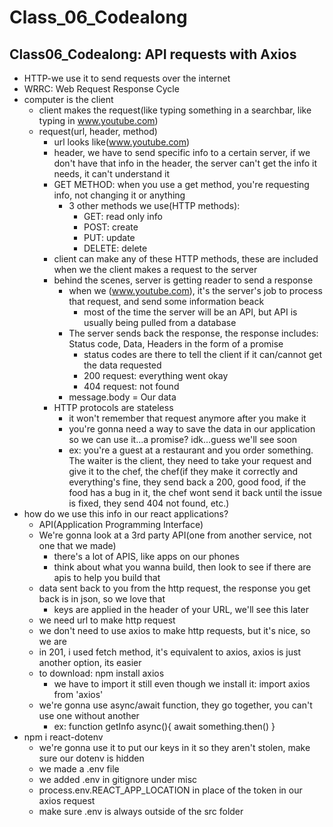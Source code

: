 # Class_06_Codealong

## Class06_Codealong: API requests with Axios

* HTTP-we use it to send requests over the internet
* WRRC: Web Request Response Cycle
* computer is the client
  * client makes the request(like typing something in a searchbar, like typing in www.youtube.com)
  * request(url, header, method)
    * url looks like(www.youtube.com)
    * header, we have to send specific info to a certain server, if we don't have that info in the header, the server can't get the info it needs, it can't understand it
    * GET METHOD: when you use a get method, you're requesting info, not changing it or anything
      * 3 other methods we use(HTTP methods):
        * GET: read only info
        * POST: create
        * PUT: update
        * DELETE: delete
    * client can make any of these HTTP methods, these are included when we the client makes a request to the server
    * behind the scenes, server is getting reader to send a response
      * when we (www.youtube.com), it's the server's job to process that request, and send some information beack
        * most of the time the server will be an API, but API is usually being pulled from a database
      * The server sends back the response, the response includes: Status code, Data, Headers in the form of a promise
        * status codes are there to tell the client if it can/cannot get the data requested
        * 200 request: everything went okay
        * 404 request: not found
      * message.body = Our data
    * HTTP protocols are stateless
      * it won't remember that request anymore after you make it
      * you're gonna need a way to save the data in our application so we can use it...a promise? idk...guess we'll see soon
      * ex: you're a guest at a restaurant and you order something. The waiter is the client, they need to take your request and give it to the chef, the chef(if they make it correctly and everything's fine, they send back a 200, good food, if the food has a bug in it, the chef wont send it back until the issue is fixed, they send 404 not found, etc.)
* how do we use this info in our react applications?
  * API(Application Programming Interface)
  * We're gonna look at a 3rd party API(one from another service, not one that we made)
    * there's a lot of APIS, like apps on our phones
    * think about what you wanna build, then look to see if there are apis to help you build that
  * data sent back to you from the http request, the response you get back is in json, so we love that
    * keys are applied in the header of your URL, we'll see this later
  * we need url to make http request
  * we don't need to use axios to make http requests, but it's nice, so we are
  * in 201, i used fetch method, it's equivalent to axios, axios is just another option, its easier
  * to download: npm install axios
    * we have to import it still even though we install it: import axios from 'axios'
  * we're gonna use async/await function, they go together, you can't use one without another
    * ex:
    function getInfo async(){
      await something.then()
    }
* npm i react-dotenv
  * we're gonna use it to put our keys in it so they aren't stolen, make sure our dotenv is hidden
  * we made a .env file
  * we added .env in gitignore under misc
  * process.env.REACT_APP_LOCATION in place of the token in our axios request
  * make sure .env is always outside of the src folder